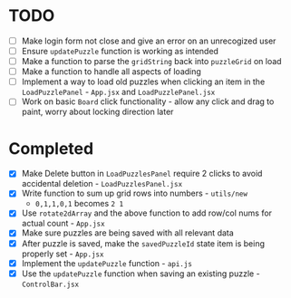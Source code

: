 # TODO
- [ ] Make login form not close and give an error on an unrecogized user
- [ ] Ensure `updatePuzzle` function is working as intended
- [ ] Make a function to parse the `gridString` back into `puzzleGrid` on load
- [ ] Make a function to handle all aspects of loading
- [ ] Implement a way to load old puzzles when clicking an item in the `LoadPuzzlePanel` - `App.jsx` and `LoadPuzzlePanel.jsx`
- [ ] Work on basic `Board` click functionality - allow any click and drag to paint, worry about locking direction later

# Completed
- [x] Make Delete button in `LoadPuzzlesPanel` require 2 clicks to avoid accidental deletion - `LoadPuzzlesPanel.jsx`
- [x] Write function to sum up grid rows into numbers - `utils/new`
  - `0,1,1,0,1` becomes `2 1`
- [x] Use `rotate2dArray` and the above function to add row/col nums for actual count  - `App.jsx` 
- [x] Make sure puzzles are being saved with all relevant data
- [x] After puzzle is saved, make the `savedPuzzleId` state item is being properly set - `App.jsx`
- [x] Implement the `updatePuzzle` function - `api.js`
- [x] Use the `updatePuzzle` function when saving an existing puzzle - `ControlBar.jsx`